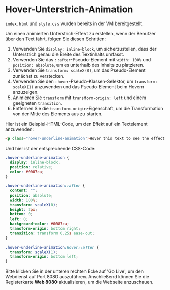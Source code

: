 # Hover-Unterstrich-Animation

`index.html` und `style.css` wurden bereits in der VM bereitgestellt.

Um einen animierten Unterstrich-Effekt zu erstellen, wenn der Benutzer über den Text fährt, folgen Sie diesen Schritten:

1. Verwenden Sie `display: inline-block`, um sicherzustellen, dass der Unterstrich genau die Breite des Textinhalts umfasst.
2. Verwenden Sie das `::after`-Pseudo-Element mit `width: 100%` und `position: absolute`, um es unterhalb des Inhalts zu platzieren.
3. Verwenden Sie `transform: scaleX(0)`, um das Pseudo-Element zunächst zu verstecken.
4. Verwenden Sie den `:hover`-Pseudo-Klassen-Selektor, um `transform: scaleX(1)` anzuwenden und das Pseudo-Element beim Hovern anzuzeigen.
5. Animieren Sie `transform` mit `transform-origin: left` und einem geeigneten `transition`.
6. Entfernen Sie die `transform-origin`-Eigenschaft, um die Transformation von der Mitte des Elements aus zu starten.

Hier ist ein Beispiel-HTML-Code, um den Effekt auf ein Textelement anzuwenden:

```html
<p class="hover-underline-animation">Hover this text to see the effect!</p>
```

Und hier ist der entsprechende CSS-Code:

```css
.hover-underline-animation {
  display: inline-block;
  position: relative;
  color: #0087ca;
}

.hover-underline-animation::after {
  content: "";
  position: absolute;
  width: 100%;
  transform: scaleX(0);
  height: 2px;
  bottom: 0;
  left: 0;
  background-color: #0087ca;
  transform-origin: bottom right;
  transition: transform 0.25s ease-out;
}

.hover-underline-animation:hover::after {
  transform: scaleX(1);
  transform-origin: bottom left;
}
```

Bitte klicken Sie in der unteren rechten Ecke auf 'Go Live', um den Webdienst auf Port 8080 auszuführen. Anschließend können Sie die Registerkarte **Web 8080** aktualisieren, um die Webseite anzuschauen.
